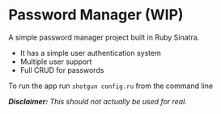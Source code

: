 Password Manager (WIP)
======================

A simple password manager project built in Ruby Sinatra.

  - It has a simple user authentication system
  - Multiple user support
  - Full CRUD for passwords

To run the app run `shotgun config.ru` from the command line

***Disclaimer:***
*This should not actually be used for real.*
